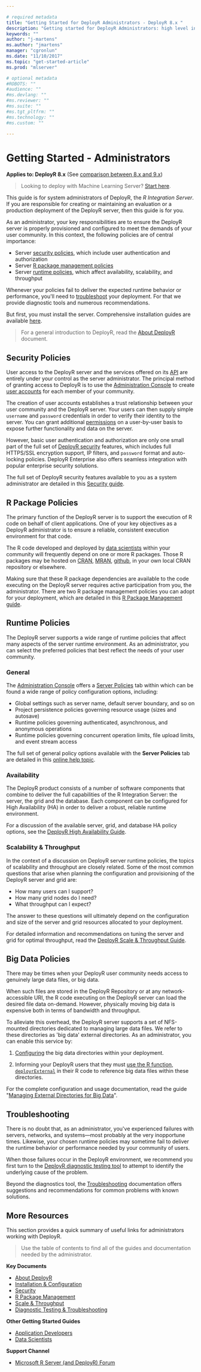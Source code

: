 ```yaml
---

# required metadata
title: "Getting Started for DeployR Administrators - DeployR 8.x "
description: "Getting started for DeployR Administrators: high level introduction to DeployR for the server administrator"
keywords: ""
author: "j-martens"
ms.author: "jmartens"
manager: "cgronlun"
ms.date: "11/10/2017"
ms.topic: "get-started-article"
ms.prod: "mlserver"

# optional metadata
#ROBOTS: ""
#audience: ""
#ms.devlang: ""
#ms.reviewer: ""
#ms.suite: ""
#ms.tgt_pltfrm: ""
#ms.technology: ""
#ms.custom: ""

---
```


# Getting Started - Administrators

**Applies to: DeployR 8.x**   (See [comparison between 8.x and 9.x](../whats-new-in-r-server.md#8vs9))

>Looking to deploy with Machine Learning Server? [Start here](../what-is-operationalization.md).

This guide is for system administrators of DeployR, the *R Integration Server*. If you are responsible for creating or maintaining an evaluation or a production deployment of the DeployR server, then this guide is for you.

As an administrator, your key responsibilities are to ensure the DeployR server is properly provisioned and configured to meet the demands of your user community. In this context, the following policies are of central importance:

-   Server [security policies](#security-policies), which include user authentication and authorization
-   Server [R package management policies](#r-package-policies)
-   Server [runtime policies](#runtime-policies), which affect availability, scalability, and throughput

Whenever your policies fail to deliver the expected runtime behavior or performance, you'll need to [troubleshoot](#troubleshooting) your deployment. For that we provide diagnostic tools and numerous recommendations.

But first, you must install the server. Comprehensive installation guides are available [here](deployr-installation.md).

>For a general introduction to DeployR, read the [About DeployR](deployr-about.md) document.

## Security Policies

User access to the DeployR server and the services offered on its [API](deployr-api-reference.md) are entirely under your control as the server administrator. The principal method of granting access to DeployR is to use the [Administration Console](deployr-admin-console-about.md) to create [user accounts](deployr-admin-console-user-accounts.md) for each member of your community.

The creation of user accounts establishes a trust relationship between your user community and the DeployR server. Your users can then supply simple `username` and `password` credentials in order to verify their identity to the server. You can grant additional [permissions](deployr-admin-console-permissions-with-roles.md) on a user-by-user basis to expose further functionality and data on the server.

However, basic user authentication and authorization are only one small part of the full set of [DeployR security](../operationalize/configure-authentication.md) features, which includes full HTTPS/SSL encryption support, IP filters, and `password` format and auto-locking policies. DeployR Enterprise also offers seamless integration with popular enterprise security solutions.

The full set of DeployR security features available to you as a system administrator are detailed in this [Security guide](deployr-security.md).

## R Package Policies

The primary function of the DeployR server is to support the execution of R code on behalf of client applications. One of your key objectives as a DeployR administrator is to ensure a reliable, consistent execution environment for that code.

The R code developed and deployed by [data scientists](deployr-data-scientist-getting-started.md) within your community will frequently depend on one or more R packages. Those R packages may be hosted on [CRAN](https://cran.r-project.org/), [MRAN](https://mran.microsoft.com), [github](https://github.com/), in your own local CRAN repository or elsewhere.

Making sure that these R package dependencies are available to the code executing on the DeployR server requires active participation from you, the administrator. There are two R package management policies you can adopt for your deployment, which are detailed in this [R Package Management guide](../operationalize/configure-manage-r-packages.md).

## Runtime Policies

The DeployR server supports a wide range of runtime policies that affect many aspects of the server runtime environment. As an administrator, you can select the preferred policies that best reflect the needs of your user community.

### General

The [Administration Console](deployr-admin-console-about.md) offers a [Server Policies](deployr-admin-managing-server-policies.md) tab within which can be found a wide range of policy configuration options, including:

-   Global settings such as server name, default server boundary, and so on
-   Project persistence policies governing resource usage (sizes and autosave)
-   Runtime policies governing authenticated, asynchronous, and anonymous operations
-   Runtime policies governing concurrent operation limits, file upload limits, and event stream access

The full set of general policy options available with the **Server Policies** tab are detailed in this [online help topic](deployr-admin-managing-server-policies.md).

### Availability

The DeployR product consists of a number of software components that combine to deliver the full capabilities of the R Integration Server: the server, the grid and the database. Each component can be configured for High Availability (HA) in order to deliver a robust, reliable runtime environment.

For a discussion of the available server, grid, and database HA policy options, see the [DeployR High Availability Guide](deployr-admin-configure-high-availability.md).

### Scalability & Throughput

In the context of a discussion on DeployR server runtime policies, the topics of scalability and throughput are closely related. Some of the most common questions that arise when planning the configuration and provisioning of the DeployR server and grid are:

-   How many users can I support?
-   How many grid nodes do I need?
-   What throughput can I expect?

The answer to these questions will ultimately depend on the configuration and size of the server and grid resources allocated to your deployment.

For detailed information and recommendations on tuning the server and grid for optimal throughput, read the [DeployR Scale & Throughput Guide](deployr-admin-scale-and-throughput.md).

## Big Data Policies

There may be times when your DeployR user community needs access to genuinely large data files, or big data.

When such files are stored in the DeployR Repository or at any network-accessible URI, the R code executing on the DeployR server can load the desired file data on-demand. However, physically moving big data is expensive both in terms of bandwidth and throughput.

To alleviate this overhead, the DeployR server supports a set of NFS-mounted directories dedicated to managing large data files. We refer to these directories as 'big data' external directories. As an administrator, you can enable this service by:

1.  [Configuring](deployr-admin-manage-big-data.md#setting-up-nfs-setup) the big data directories within your deployment.

2.  Informing your DeployR users that they must [use the R function, `deployrExternal`](deployr-admin-manage-big-data.md#adding-files-to-external-directories) in their R code to reference big data files within these directories.

For the complete configuration and usage documentation, read the guide "[Managing External Directories for Big Data](deployr-admin-manage-big-data.md)".

## Troubleshooting

There is no doubt that, as an administrator, you've experienced failures with servers, networks, and systems—most probably at the very inopportune times. Likewise, your chosen runtime policies may sometime fail to deliver the runtime behavior or performance needed by your community of users.

When those failures occur in the DeployR environment, we recommend you first turn to the [DeployR diagnostic testing tool](deployr-admin-diagnostics-troubleshooting.md) to attempt to identify the underlying cause of the problem.

Beyond the diagnostics tool, the [Troubleshooting](deployr-admin-diagnostics-troubleshooting.md#troubleshooting) documentation offers suggestions and recommendations for common problems with known solutions.


## More Resources

This section provides a quick summary of useful links for administrators working with DeployR.

>Use the table of contents to find all of the guides and documentation needed by the administrator.

**Key Documents**
-   [About DeployR](deployr-about.md)
-   [Installation & Configuration](deployr-installation.md)
-   [Security](deployr-security.md)
-   [R Package Management](../operationalize/configure-manage-r-packages.md)
-   [Scale & Throughput](deployr-admin-scale-and-throughput.md)
-   [Diagnostic Testing & Troubleshooting](deployr-admin-diagnostics-troubleshooting.md)

**Other Getting Started Guides**
-   [Application Developers](deployr-application-developer-getting-started.md)
-   [Data Scientists](deployr-data-scientist-getting-started.md)

**Support Channel**
-   [Microsoft R Server (and DeployR) Forum](https://social.msdn.microsoft.com/Forums/en-US/home?forum=microsoftr)
